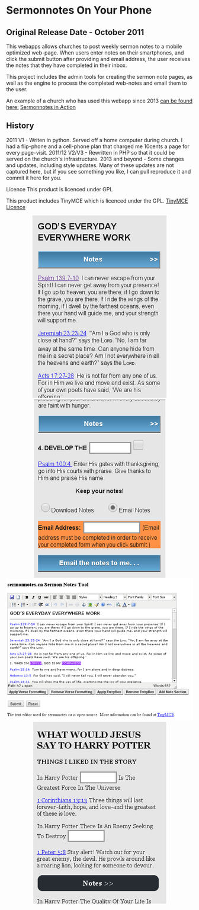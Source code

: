 # Sermonnotes On Your Phone
## Original Release Date - October 2011

This webapps allows churches to post weekly sermon notes to a mobile optimized web-page. When users enter notes on their smartphones, and click the submit button after providing and email address, the user receives the notes that they have completed in their inbox.

This project includes the admin tools for creating the sermon note pages, as well as the engine to process the completed web-notes and email them to the user.

An example of a church who has used this webapp since 2013 [can be found here:](http://connect.westheights.org/)
[Sermonnotes in Action](https://snotes.westheights.org/)

## History
2011 V1 - Writen in python. Served off a home computer during church. I had a flip-phone and a cell-phone plan that charged me 10cents a page for every page-visit.
2011/12 V2/V3 - Rewritten in PHP so that it could be served on the church's infrastructure. 
2013 and beyond - Some changes and updates, including style updates. Many of these updates are not captured here, but if you see something you like, I can pull reproduce it and commit it here for you. 

Licence
This product is licenced under GPL

This product includes TinyMCE which is licenced under the GPL.
[TinyMCE Licence](https://github.com/tinymce/tinymce/blob/develop/LICENSE.TXT)

<div align="center">

<img src="https://raw.githubusercontent.com/my443/sermonnotes/master/img/Screenshot1.png" alt="Screenshot #1">
<img src="https://raw.githubusercontent.com/my443/sermonnotes/master/img/Screenshot2.png" alt="Screenshot #2">
<img src="https://raw.githubusercontent.com/my443/sermonnotes/master/img/Screenshot3.png" alt="Screenshot #3">
<img src="https://raw.githubusercontent.com/my443/sermonnotes/master/img/Screenshot4.png" alt="Screenshot #4">

</div>
